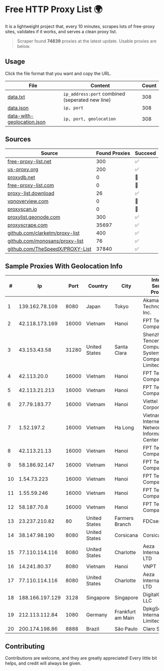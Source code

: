 
# Free HTTP Proxy List 🌍

It is a lightweight project that, every 10 minutes, scrapes lots of free-proxy sites, validates if it works, and serves a clean proxy list.


> Scraper found **74839** proxies at the latest update. Usable proxies are below.

## Usage

Click the file format that you want and copy the URL.


|File|Content|Count|
|----|-------|-----|
|[data.txt](https://raw.githubusercontent.com/themiralay/Proxy-List-World/master/data.txt)|`ip_address:port` combined (seperated new line)|308|
|[data.json](https://raw.githubusercontent.com/themiralay/Proxy-List-World/master/data.json)|`ip, port`|308|
|[data-with-geolocation.json](https://raw.githubusercontent.com/themiralay/Proxy-List-World/master/data-with-geolocation.json)|`ip, port, geolocation`|308|

## Sources

|Source|Found Proxies|Succeed|
|------|-------------|-------|
|[free-proxy-list.net](https://free-proxy-list.net)|300|✅|
|[us-proxy.org](https://www.us-proxy.org)|200|✅|
|[proxydb.net](http://proxydb.net)|0|🚫|
|[free-proxy-list.com](https://free-proxy-list.com/?page=&port=&type%5B%5D=http&type%5B%5D=https&up_time=0&search=Search)|0|🚫|
|[proxy-list.download](https://www.proxy-list.download/HTTP)|26|✅|
|[vpnoverview.com](https://vpnoverview.com/privacy/anonymous-browsing/free-proxy-servers)|0|🚫|
|[proxyscan.io](https://www.proxyscan.io)|0|🚫|
|[proxylist.geonode.com](https://proxylist.geonode.com/api/proxy-list?limit=300&page=1&sort_by=lastChecked&sort_type=desc&protocols=http,https)|300|✅|
|[proxyscrape.com](https://api.proxyscrape.com/v2/?request=displayproxies&protocol=http&timeout=10000&country=all&ssl=all&anonymity=all)|35697|✅|
|[github.com/clarketm/proxy-list](https://raw.githubusercontent.com/clarketm/proxy-list/master/proxy-list-raw.txt)|400|✅|
|[github.com/monosans/proxy-list](https://raw.githubusercontent.com/monosans/proxy-list/main/proxies/http.txt)|76|✅|
|[github.com/TheSpeedX/PROXY-List](https://raw.githubusercontent.com/TheSpeedX/PROXY-List/master/http.txt)|37840|✅|


## Sample Proxies With Geolocation Info

|#|Ip|Port|Country|City|Internet Service Provider|
|-|--|----|-------|----|-------------------------|
|1|139.162.78.109|8080|Japan|Tokyo|Akamai Technologies, Inc.|
|2|42.118.173.169|16000|Vietnam|Hanoi|FPT Telecom Company|
|3|43.153.43.58|31280|United States|Santa Clara|Shenzhen Tencent Computer Systems Company Limited|
|4|42.113.20.0|16000|Vietnam|Hanoi|FPT Telecom Company|
|5|42.113.21.213|16000|Vietnam|Hanoi|FPT Telecom Company|
|6|27.79.183.77|16000|Vietnam|Hanoi|Viettel Corporation|
|7|1.52.197.2|16000|Vietnam|Ha Long|Vietnam Internet Network Information Center|
|8|42.113.21.13|16000|Vietnam|Hanoi|FPT Telecom Company|
|9|58.186.92.147|16000|Vietnam|Hanoi|FPT Telecom Company|
|10|1.54.73.223|16000|Vietnam|Hanoi|FPT Telecom Company|
|11|1.55.59.246|16000|Vietnam|Hanoi|FPT Telecom Company|
|12|58.187.70.8|16000|Vietnam|Hanoi|FPT Telecom Company|
|13|23.237.210.82|80|United States|Farmers Branch|FDCservers.net|
|14|38.147.98.190|8080|United States|Corsicana|Corsicana ISD|
|15|77.110.114.116|8080|United States|Charlotte|Aeza International LTD|
|16|14.241.80.37|8080|Vietnam|Hanoi|VNPT|
|17|77.110.114.116|8080|United States|Charlotte|Aeza International LTD|
|18|188.166.197.129|3128|Singapore|Singapore|DigitalOcean, LLC|
|19|212.113.112.84|1080|Germany|Frankfurt am Main|DpkgSoft International Limited|
|20|200.174.198.86|8888|Brazil|São Paulo|Claro S.A|



## Contributing

Contributions are welcome, and they are greatly appreciated! Every
little bit helps, and credit will always be given.

